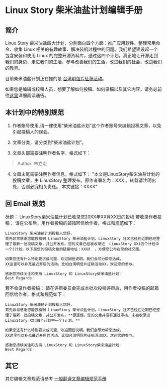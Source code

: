 # Linux Story 柴米油盐计划编辑手册
## 简介
Linux Story 柴米油盐四大计划，分别面向四个方面：推广应用软件、整理常用命令、收集 Linux 相关的有趣故事、解决装机过程中的问题。我们希望建设起一个包含安装和使用 Linux 的完整开源资料库，通过这四个计划，真正地让开源走到我们的身边，走进我们的生活，参与改善我们的生活，改进我们的社会，改良我们的教育。

目前柴米油盐计划正在推的是 [台湾明信片征稿活动](https://linuxstory.org/linuxstory-fros-plan-introduction-2/)。

如果您是编辑或校稿人员，想要了解如何投稿、如何录稿以及其它内容，请务必前往[这里](https://linuxstory.org/ls-fros-plan-introduction/)详细阅读通告。

## 本计划中的特别规范
1. 作者账号使用,请一律使用“柴米油盐计划”这个作者账号来编辑投稿文章，以免引起投稿人的误会。

2. 文章分类，请分类到“柴米油盐计划”。

3. 文章头部需要注明作者名字，格式如下：
> Author: 林立宏

4. 文章末尾需要注明作者信息，格式如下：
"本文是LinuxStory柴米油盐计划的投稿文章，由 LinuxStory 整理发布。原作者署名为：XXX 。转载请注明出处，否则必究相关责任。
本文链接：XXXX"

## 回 Email 规范
标题： LinuxStory柴米油盐计划已收录您20XX年XX月XX日的投稿
若收录作者投稿：
请在公布后，用作者投稿的邮箱回信给作者，格式和规范如下：

    LinuxStory 柴米油盐计划投稿人您好，
    首先非常感谢您能投稿到 LinuxStory 柴米油盐计划。LinuxStory 社区已经在近期已经整理了最新一批投稿文章，并公开发布。您的文章已经被收录进  LinuxStory XX(四个计划中一个)计划。以下是您的投稿文章的链接地址：XXXX  ，方便您公布在您的社交圈。

    如果您还有什么特别要求或问题，欢迎回信说明。我们会尽力帮您达成。
    XX这里可以补充最近开启的活动，比如台湾明信片征稿活动XX。欢迎您的参与。

    感谢您持续关注和支持 LinuxStory 和 LinuxStory柴米油盐计划！
    Best Regards!

若不收录作者投稿：
请在评审委员会完成本批次投稿评审后，用作者投稿的邮箱回信给作者，格式和规范如下：

    LinuxStory 柴米油盐计划投稿人您好，
    首先非常感谢您能投稿到 LinuxStory 柴米油盐计划。LinuxStory 社区已经在近期已经整理了最新一批投稿文章，并公开发布。**很遗憾，您的文章并没有通过审核，未被收录进  LinuxStory XX(四个计划中一个)计划。**

    如果您还有什么特别要求或问题，欢迎回信说明。我们会尽力帮您达成。
    XX这里可以补充最近开启的活动，比如台湾明信片征稿活动XX。欢迎您的参与。

    感谢您持续关注和支持 LinuxStory 和 LinuxStory柴米油盐计划！
    Best Regards!

## 其它
其它编辑文章规范请参考 [一般翻译文章编辑规范手册](./EditorManual.md)

